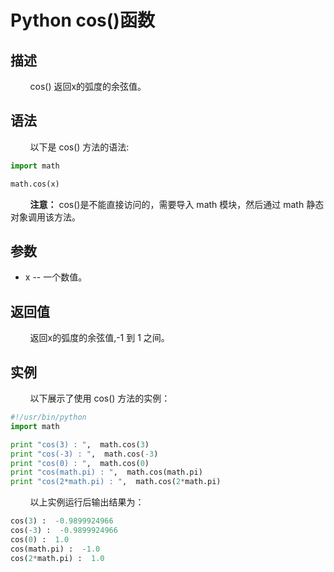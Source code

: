 # Python cos()函数
## 描述
&#160;&#160;&#160;&#160;&#160;&#160;&#160;&#160;cos() 返回x的弧度的余弦值。

## 语法
&#160;&#160;&#160;&#160;&#160;&#160;&#160;&#160;以下是 cos() 方法的语法:

```python
import math

math.cos(x)
```

&#160;&#160;&#160;&#160;&#160;&#160;&#160;&#160;**注意：** cos()是不能直接访问的，需要导入 math 模块，然后通过 math 静态对象调用该方法。

## 参数
- x -- 一个数值。

## 返回值
&#160;&#160;&#160;&#160;&#160;&#160;&#160;&#160;返回x的弧度的余弦值,-1 到 1 之间。

## 实例
&#160;&#160;&#160;&#160;&#160;&#160;&#160;&#160;以下展示了使用 cos() 方法的实例：

```python
#!/usr/bin/python
import math

print "cos(3) : ",  math.cos(3)
print "cos(-3) : ",  math.cos(-3)
print "cos(0) : ",  math.cos(0)
print "cos(math.pi) : ",  math.cos(math.pi)
print "cos(2*math.pi) : ",  math.cos(2*math.pi)
```

&#160;&#160;&#160;&#160;&#160;&#160;&#160;&#160;以上实例运行后输出结果为：

```python
cos(3) :  -0.9899924966
cos(-3) :  -0.9899924966
cos(0) :  1.0
cos(math.pi) :  -1.0
cos(2*math.pi) :  1.0
```